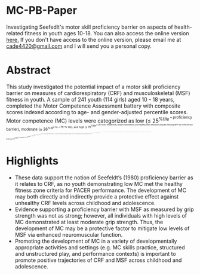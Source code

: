 # MC-PB-Paper
 
 Investigating Seefedlt's motor skill proficiency barrier on aspects of health-related fitness in youth ages 10-18. You can also access the online version [here.](https://doi.org/10.1080/17461391.2022.2153300) If you don't have access to the online version, please email me at cade4420@gmail.com and I will send you a personal copy.

# Abstract
This study investigated the potential impact of a motor skill proficiency barrier on measures of
cardiorespiratory (CRF) and musculoskeletal (MSF) fitness in youth. A sample of 241 youth (114
girls) aged 10 - 18 years, completed the Motor Competence Assessment battery with composite
scores indexed according to age- and gender-adjusted percentile scores. Motor competence
(MC) levels were categorized as low (≤ 25<sup>%tile<sup> – proficiency barrier), moderate (≥ 26<sup>%til<sup>e to < 75^%
tile), and high (≥ 75<sup>%tile<sup>). CRF levels (Health Risk, Needs Improvement, and Healthy) were
assessed using the Fitnessgram® 20 m PACER test. Low (≤ 20<sup>%tile<sup>), moderate (≥ 21<sup>%tile<sup> to ≤ 80<sup>%
tile<sup>), and high (≥ 80<sup>%tile<sup>) MSF levels were assessed using grip strength normative data. Two 3 × 3
chi-square tests were conducted to determine the probability of MC level predicting CRF and
MSF levels. Results demonstrated statistically significant models for performance on both the
PACER (χ<sup>2<sup>[4, N = 241] = 22.65, p < .001) and grip strength (χ<sup>2<sup>[4, N = 241] = 23.95, p < .001). Strong
evidence of a proficiency barrier impacting CRF was noted, as no low skilled youth met the
“Healthy” fitness zone standards for PACER performance. Evidence supporting a barrier with
grip strength was not as strong, as 20.8% of youth exhibiting low MC displayed high grip
strength. However, all individuals with high levels of MC demonstrated at least moderate grip
strength. Results emphasize the importance of developing MC during childhood as it may
provide a protective effect against unhealthy CRF and MSF across youth.

# Highlights
- These data support the notion of Seefeldt’s (1980) proficiency barrier as it relates to CRF, as no
youth demonstrating low MC met the healthy fitness zone criteria for PACER performance. The
development of MC may both directly and indirectly provide a protective effect against
unhealthy CRF levels across childhood and adolescence.  
- Evidence supporting a proficiency barrier with MSF as measured by grip strength was not as
strong; however, all individuals with high levels of MC demonstrated at least moderate grip
strength. Thus, the development of MC may be a protective factor to mitigate low levels of
MSF via enhanced neuromuscular function.  
- Promoting the development of MC in a variety of developmentally appropriate activities and
settings (e.g. MC skills practice, structured and unstructured play, and performance contexts)
is important to promote positive trajectories of CRF and MSF across childhood and adolescence.

